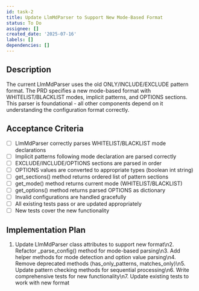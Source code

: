 ```yaml
---
id: task-2
title: Update LlmMdParser to Support New Mode-Based Format
status: To Do
assignee: []
created_date: '2025-07-16'
labels: []
dependencies: []
---
```


## Description

The current LlmMdParser uses the old ONLY/INCLUDE/EXCLUDE pattern format. The PRD specifies a new mode-based format with WHITELIST/BLACKLIST modes, implicit patterns, and OPTIONS sections. This parser is foundational - all other components depend on it understanding the configuration format correctly.

## Acceptance Criteria

- [ ] LlmMdParser correctly parses WHITELIST/BLACKLIST mode declarations
- [ ] Implicit patterns following mode declaration are parsed correctly
- [ ] EXCLUDE/INCLUDE/OPTIONS sections are parsed in order
- [ ] OPTIONS values are converted to appropriate types (boolean int string)
- [ ] get_sections() method returns ordered list of pattern sections
- [ ] get_mode() method returns current mode (WHITELIST/BLACKLIST)
- [ ] get_options() method returns parsed OPTIONS as dictionary
- [ ] Invalid configurations are handled gracefully
- [ ] All existing tests pass or are updated appropriately
- [ ] New tests cover the new functionality

## Implementation Plan

1. Update LlmMdParser class attributes to support new format\n2. Refactor _parse_config() method for mode-based parsing\n3. Add helper methods for mode detection and option value parsing\n4. Remove deprecated methods (has_only_patterns, matches_only)\n5. Update pattern checking methods for sequential processing\n6. Write comprehensive tests for new functionality\n7. Update existing tests to work with new format
